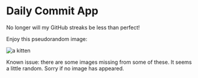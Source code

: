 Daily Commit App
================
No longer will my GitHub streaks be less than perfect!

Enjoy this pseudorandom image:

![a kitten](http://placekitten.com/500/700 "a kitten")

Known issue: there are some images missing from some of these. It seems a little random. Sorry if no image has appeared.